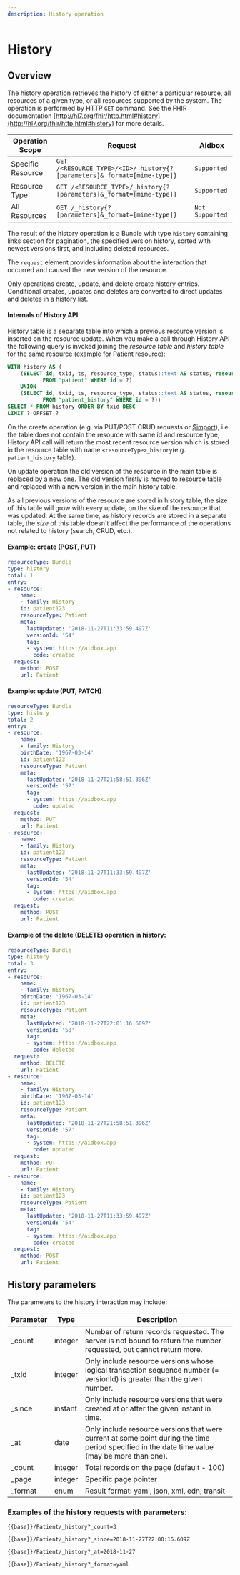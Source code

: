 ```yaml
---
description: History operation
---
```


# History

## Overview

The history operation retrieves the history of either a particular resource, all resources of a given type, or all resources supported by the system. The operation is performed by HTTP `GET` command. See the FHIR documentation [http://hl7.org/fhir/http.html#history](http://hl7.org/fhir/http.html#history) for more details.

| Operation Scope   | Request                                                                 | Aidbox          |
| ----------------- | ----------------------------------------------------------------------- | --------------- |
| Specific Resource | `GET /<RESOURCE_TYPE>/<ID>/_history{?[parameters]&_format=[mime-type]}` | `Supported`     |
| Resource Type     | `GET /<RESOURCE_TYPE>/_history{?[parameters]&_format=[mime-type]}`      | `Supported`     |
| All Resources     | `GET /_history{?[parameters]&_format=[mime-type]}`                      | `Not Supported` |

The result of the history operation is a Bundle with type `history` containing links section for pagination, the specified version history, sorted with newest versions first, and including deleted resources.

The `request` element provides information about the interaction that occurred and caused the new version of the resource.

Only operations create, update, and delete create history entries. Conditional creates, updates and deletes are converted to direct updates and deletes in a history list.

#### Internals of History API

History table is a separate table into which a previous resource version is inserted on the resource update. When you make a call through History API the following query is invoked joining the _resource table_ and _history table_ for the same resource (example for Patient resource):

```sql
WITH history AS (
    (SELECT id, txid, ts, resource_type, status::text AS status, resource, cts 
           FROM "patient" WHERE id = ?) 
    UNION 
    (SELECT id, txid, ts, resource_type, status::text AS status, resource, cts
           FROM "patient_history" WHERE id = ?)) 
SELECT * FROM history ORDER BY txid DESC
LIMIT ? OFFSET ?
```

On the create operation (e.g. via PUT/POST CRUD requests or [$import](../bulk-api/import-and-fhir-import.md)), i.e. the table does not contain the resource with same id and resource type, History API call will return the most recent resource version which is stored in the resource table with name `<resourceType>_history`(e.g. `patient_history` table).

On update operation the old version of the resource in the main table is replaced by a new one. The old version firstly is moved to resource table and replaced with a new version in the main history table.

As all previous versions of the resource are stored in history table, the size of this table will grow with every update, on the size of the resource that was updated. At the same time, as history records are stored in a separate table, the _size_ of this table doesn't affect the performance of the operations not related to history (search, CRUD, etc.).

#### Example: create (POST, PUT)

```yaml
resourceType: Bundle
type: history
total: 1
entry:
- resource:
    name:
    - family: History
    id: patient123
    resourceType: Patient
    meta:
      lastUpdated: '2018-11-27T11:33:59.497Z'
      versionId: '54'
      tag:
      - system: https://aidbox.app
        code: created
  request:
    method: POST
    url: Patient
```

#### Example: update (PUT, PATCH)

```yaml
resourceType: Bundle
type: history
total: 2
entry:
- resource:
    name:
    - family: History
    birthDate: '1967-03-14'
    id: patient123
    resourceType: Patient
    meta:
      lastUpdated: '2018-11-27T21:58:51.396Z'
      versionId: '57'
      tag:
      - system: https://aidbox.app
        code: updated
  request:
    method: PUT
    url: Patient
- resource:
    name:
    - family: History
    id: patient123
    resourceType: Patient
    meta:
      lastUpdated: '2018-11-27T11:33:59.497Z'
      versionId: '54'
      tag:
      - system: https://aidbox.app
        code: created
  request:
    method: POST
    url: Patient
```

#### Example of the delete (DELETE) operation in history:

```yaml
resourceType: Bundle
type: history
total: 3
entry:
- resource:
    name:
    - family: History
    birthDate: '1967-03-14'
    id: patient123
    resourceType: Patient
    meta:
      lastUpdated: '2018-11-27T22:01:16.609Z'
      versionId: '58'
      tag:
      - system: https://aidbox.app
        code: deleted
  request:
    method: DELETE
    url: Patient
- resource:
    name:
    - family: History
    birthDate: '1967-03-14'
    id: patient123
    resourceType: Patient
    meta:
      lastUpdated: '2018-11-27T21:58:51.396Z'
      versionId: '57'
      tag:
      - system: https://aidbox.app
        code: updated
  request:
    method: PUT
    url: Patient
- resource:
    name:
    - family: History
    id: patient123
    resourceType: Patient
    meta:
      lastUpdated: '2018-11-27T11:33:59.497Z'
      versionId: '54'
      tag:
      - system: https://aidbox.app
        code: created
  request:
    method: POST
    url: Patient
```

## History parameters

The parameters to the history interaction may include:

| Parameter | Type    | Description                                                                                                                                    |
| --------- | ------- | ---------------------------------------------------------------------------------------------------------------------------------------------- |
| \_count   | integer | Number of return records requested. The server is not bound to return the number requested, but cannot return more.                            |
| \_txid    | integer | Only include resource versions whose logical transaction sequence number (= versionId) is greater than the given number.                       |
| \_since   | instant | Only include resource versions that were created at or after the given instant in time.                                                        |
| \_at      | date    | Only include resource versions that were current at some point during the time period specified in the date time value (may be more than one). |
| \_count   | integer | Total records on the page (default - 100)                                                                                                      |
| \_page    | integer | Specific page pointer                                                                                                                          |
| \_format  | enum    | Result format: yaml, json, xml, edn, transit                                                                                                   |

### Examples of the history requests with parameters:

`{{base}}/Patient/_history?_count=3`

`{{base}}/Patient/_history?_since=2018-11-27T22:00:16.609Z`

`{{base}}/Patient/_history?_at=2018-11-27`

`{{base}}/Patient/_history?_format=yaml`
